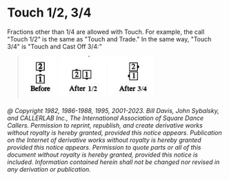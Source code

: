 
# Touch 1/2, 3/4

Fractions other than 1/4 are allowed with Touch. 
For example, the call "Touch 1/2" is the same as 
"Touch and Trade." In the same way, "Touch 3/4" is
"Touch and Cast Off 3/4:"

>
> ![alt](touch_12-1.png)
> ![alt](touch_12-2.png)
> ![alt](touch_12-3.png)
>

###### @ Copyright 1982, 1986-1988, 1995, 2001-2023. Bill Davis, John Sybalsky, and CALLERLAB Inc., The International Association of Square Dance Callers. Permission to reprint, republish, and create derivative works without royalty is hereby granted, provided this notice appears. Publication on the Internet of derivative works without royalty is hereby granted provided this notice appears. Permission to quote parts or all of this document without royalty is hereby granted, provided this notice is included. Information contained herein shall not be changed nor revised in any derivation or publication.
